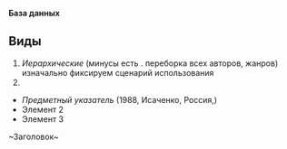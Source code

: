 **База данных**


## Виды

1. *Иерархические* (минусы есть . переборка всех авторов, жанров) изначально фиксируем сценарий использования
2. 



* *Предметный указатель* (1988, Исаченко, Россия,)
* Элемент 2
* Элемент 3






~Заголовок~